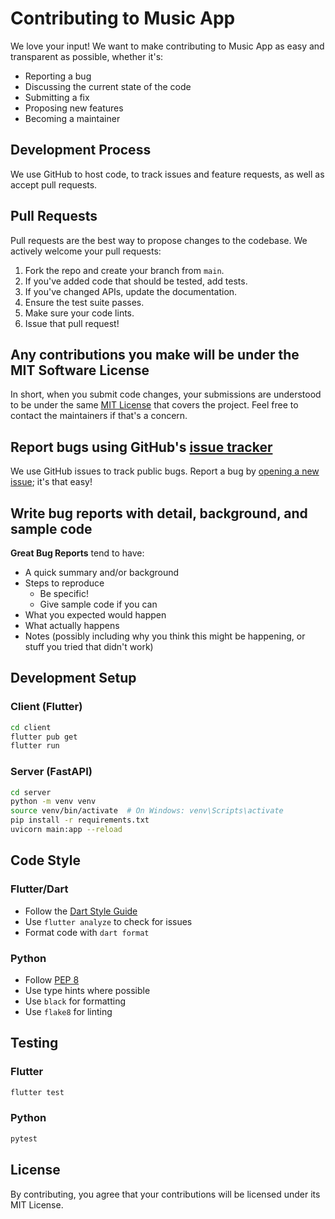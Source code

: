 # Contributing to Music App

We love your input! We want to make contributing to Music App as easy and transparent as possible, whether it's:

- Reporting a bug
- Discussing the current state of the code
- Submitting a fix
- Proposing new features
- Becoming a maintainer

## Development Process

We use GitHub to host code, to track issues and feature requests, as well as accept pull requests.

## Pull Requests

Pull requests are the best way to propose changes to the codebase. We actively welcome your pull requests:

1. Fork the repo and create your branch from `main`.
2. If you've added code that should be tested, add tests.
3. If you've changed APIs, update the documentation.
4. Ensure the test suite passes.
5. Make sure your code lints.
6. Issue that pull request!

## Any contributions you make will be under the MIT Software License

In short, when you submit code changes, your submissions are understood to be under the same [MIT License](http://choosealicense.com/licenses/mit/) that covers the project. Feel free to contact the maintainers if that's a concern.

## Report bugs using GitHub's [issue tracker](https://github.com/your-username/musicapp/issues)

We use GitHub issues to track public bugs. Report a bug by [opening a new issue](https://github.com/your-username/musicapp/issues/new); it's that easy!

## Write bug reports with detail, background, and sample code

**Great Bug Reports** tend to have:

- A quick summary and/or background
- Steps to reproduce
  - Be specific!
  - Give sample code if you can
- What you expected would happen
- What actually happens
- Notes (possibly including why you think this might be happening, or stuff you tried that didn't work)

## Development Setup

### Client (Flutter)
```bash
cd client
flutter pub get
flutter run
```

### Server (FastAPI)
```bash
cd server
python -m venv venv
source venv/bin/activate  # On Windows: venv\Scripts\activate
pip install -r requirements.txt
uvicorn main:app --reload
```

## Code Style

### Flutter/Dart
- Follow the [Dart Style Guide](https://dart.dev/guides/language/effective-dart/style)
- Use `flutter analyze` to check for issues
- Format code with `dart format`

### Python
- Follow [PEP 8](https://www.python.org/dev/peps/pep-0008/)
- Use type hints where possible
- Use `black` for formatting
- Use `flake8` for linting

## Testing

### Flutter
```bash
flutter test
```

### Python
```bash
pytest
```

## License

By contributing, you agree that your contributions will be licensed under its MIT License.
